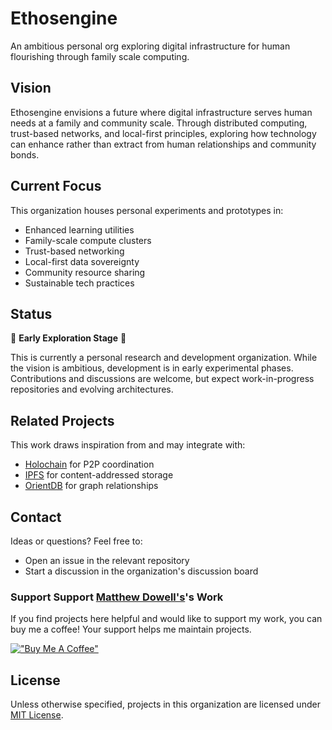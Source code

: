 # Ethosengine

An ambitious personal org exploring digital infrastructure for human flourishing through family scale computing.

## Vision

Ethosengine envisions a future where digital infrastructure serves human needs at a family and community scale. Through distributed computing, trust-based networks, and local-first principles, exploring how technology can enhance rather than extract from human relationships and community bonds.

## Current Focus

This organization houses personal experiments and prototypes in:
- Enhanced learning utilities
- Family-scale compute clusters
- Trust-based networking
- Local-first data sovereignty
- Community resource sharing
- Sustainable tech practices

## Status

🚧 **Early Exploration Stage** 🚧

This is currently a personal research and development organization. While the vision is ambitious, development is in early experimental phases. Contributions and discussions are welcome, but expect work-in-progress repositories and evolving architectures.

## Related Projects

This work draws inspiration from and may integrate with:
- [Holochain](https://www.holochain.org/) for P2P coordination
- [IPFS](https://ipfs.tech/) for content-addressed storage
- [OrientDB](https://orientdb.org/) for graph relationships

## Contact

Ideas or questions? Feel free to:
- Open an issue in the relevant repository
- Start a discussion in the organization's discussion board

### Support Support [Matthew Dowell's](https://github.com/mbd06b)'s Work

If you find projects here helpful and would like to support my work, you can buy me a coffee! Your support helps me maintain projects.

[!["Buy Me A Coffee"](https://www.buymeacoffee.com/assets/img/custom_images/orange_img.png)](https://www.buymeacoffee.com/mbd06b)

## License

Unless otherwise specified, projects in this organization are licensed under [MIT License](LICENSE).
